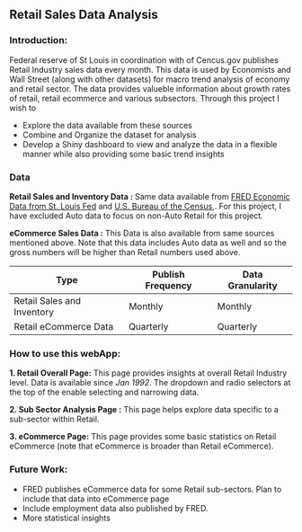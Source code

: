 ## Retail Sales Data Analysis

### Introduction:

Federal reserve of St Louis in coordination with of Cencus.gov publishes Retail Industry sales data every month. This data is used by Economists and Wall Street (along with other datasets) for macro trend analysis of economy and retail sector. The data provides valueble information about growth rates of retail, retail ecommerce and various subsectors. Through this project I wish to 
* Explore the data available from these sources
* Combine and Organize the dataset for analysis 
* Develop a Shiny dashboard to view and analyze the data in a flexible manner while also providing some basic trend insights


### Data

**Retail Sales and Inventory Data :** 
Same data available from [FRED Economic Data from St. Louis Fed](https://fred.stlouisfed.org/categories/6) and [U.S. Bureau of the Census,](https://www.census.gov/econ/retail.html).  For this project, I have excluded Auto data to focus on non-Auto Retail for this project.  

**eCommerce Sales Data :** 
This Data is also available from same sources mentioned above. Note that this data includes Auto data as well and so the gross numbers will be higher than Retail numbers used above.

Type                         |     Publish Frequency     | Data Granularity
-----------------------------|---------------------------|------------------ 
Retail Sales and Inventory   |     Monthly               | Monthly
Retail eCommerce Data        |     Quarterly             | Quarterly




### How to use this webApp:

**1. Retail Overall Page:** This page provides insights at overall Retail Industry level. Data is available since *Jan 1992*. The dropdown and radio selectors at the top of the enable selecting and narrowing data.

**2. Sub Sector Analysis Page :** This page helps explore data specific to a sub-sector within Retail.

**3. eCommerce Page:** This page provides some basic statistics on Retail eCommerce (note that eCommerce is broader than Retail eCommerce). 


### Future Work:

- FRED publishes eCommerce data for some Retail sub-sectors. Plan to include that data into eCommerce page
- Include employment data also published by FRED.
- More statistical insights

